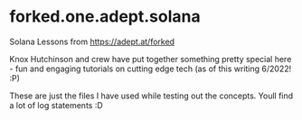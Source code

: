 # forked.one.adept.solana
Solana Lessons from https://adept.at/forked

Knox Hutchinson and crew have put together something pretty special here - fun and engaging tutorials on cutting edge tech (as of this writing 6/2022! :P)

These are just the files I have used while testing out the concepts.  Youll find a lot of log statements :D
